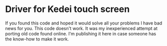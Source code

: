 # Driver for Kedei touch screen

If you found this code and hoped it would solve all your problems I have bad
news for you. This code doesn't work. It was my inexperienced attempt at
porting old code found online. I'm publishing it here in case someone has
the know-how to make it work.
